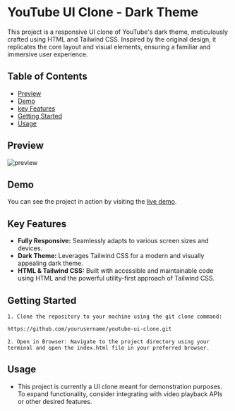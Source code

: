 
# YouTube UI Clone - Dark Theme

This project is a responsive UI clone of YouTube's dark theme, meticulously crafted using HTML and Tailwind CSS. Inspired by the original design, it replicates the core layout and visual elements, ensuring a familiar and immersive user experience.


## Table of Contents

- [Preview](#preview)
- [Demo](#demo)
- [key Features](#key-features)
- [Getting Started](#getting-started)
- [Usage](#usage)


## Preview
![preview](https://github.com/gorusharma00/YouTube_UI_Clone/assets/108645957/c2c74f06-b424-4693-898b-30199fc8a2a9)


## Demo

You can see the project in action by visiting the [live demo]().


## Key Features

- **Fully Responsive:** Seamlessly adapts to various screen sizes and devices.
- **Dark Theme:** Leverages Tailwind CSS for a modern and visually appealing dark theme.
- **HTML & Tailwind CSS:** Built with accessible and maintainable code using HTML and the powerful utility-first approach of Tailwind CSS.

## Getting Started

    1. Clone the repository to your machine using the git clone command: 

```bash
https://github.com/yourusername/youtube-ui-clone.git
```

    2. Open in Browser: Navigate to the project directory using your terminal and open the index.html file in your preferred browser.

## Usage

* This project is currently a UI clone meant for demonstration purposes. To expand functionality, consider integrating with video playback APIs or other desired features.


